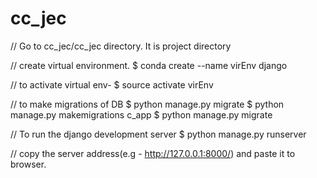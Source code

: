 # cc_jec
// Go to cc_jec/cc_jec directory. It is project directory

// create virtual environment.
$ conda create --name virEnv django

// to activate virtual env-
$ source activate virEnv



// to make migrations of DB
$ python manage.py migrate
$ python manage.py makemigrations c_app
$ python manage.py migrate

// To run the django development server
$ python manage.py runserver

// copy the server address(e.g - http://127.0.0.1:8000/) and paste it to browser.

